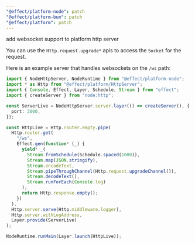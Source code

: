 ```yaml
---
"@effect/platform-node": patch
"@effect/platform-bun": patch
"@effect/platform": patch
---
```


add websocket support to platform http server

You can use the `Http.request.upgrade*` apis to access the `Socket` for the request.

Here is an example server that handles websockets on the `/ws` path:

```ts
import { NodeHttpServer, NodeRuntime } from "@effect/platform-node";
import * as Http from "@effect/platform/HttpServer";
import { Console, Effect, Layer, Schedule, Stream } from "effect";
import { createServer } from "node:http";

const ServerLive = NodeHttpServer.server.layer(() => createServer(), {
  port: 3000,
});

const HttpLive = Http.router.empty.pipe(
  Http.router.get(
    "/ws",
    Effect.gen(function* (_) {
      yield* _(
        Stream.fromSchedule(Schedule.spaced(1000)),
        Stream.map(JSON.stringify),
        Stream.encodeText,
        Stream.pipeThroughChannel(Http.request.upgradeChannel()),
        Stream.decodeText(),
        Stream.runForEach(Console.log)
      );
      return Http.response.empty();
    })
  ),
  Http.server.serve(Http.middleware.logger),
  Http.server.withLogAddress,
  Layer.provide(ServerLive)
);

NodeRuntime.runMain(Layer.launch(HttpLive));
```
